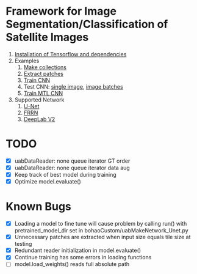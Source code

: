 # Framework for Image Segmentation/Classification of Satellite Images
1. [Installation of Tensorflow and dependencies](https://github.com/bohaohuang/aml-docs/blob/master/install_tensorflow.ipynb)
2. Examples
    1. [Make collections](./%5Dexamples/examplescript_SetCollectionAndProcessTiles.ipynb)
    2. [Extract patches](./%5Dexamples/examplescript_extractPatches.py)
    3. [Train CNN](./%5Dexamples/examplescript_train_unet_inria.py)
    4. Test CNN: [single image](./%5Dexamples/examplescript_test_pretrained_model.ipynb), [image batches](./%5Dexamples/examplescript_test_pretrained_model_inria.py)
    5. [Train MTL CNN](./%5Dexamples/examplescript_train_unet_inria_road_mtl.py)
3. Supported Network
    1. [U-Net](./bohaoCustom/uabMakeNetwork_UNet.py)
    2. [FRRN](./bohaoCustom/uabMakeNetwork_FRRN.py)
    3. [DeepLab V2](./bohaoCustom/uabMakeNetwork_DeepLabV2.py)

# TODO
- [X] uabDataReader: none queue iterator GT order
- [X] uabDataReader: none queue iterator data aug
- [X] Keep track of best model during training
- [X] Optimize model.evaluate()

# Known Bugs
- [X] Loading a model to fine tune will cause problem by calling run() with pretrained_model_dir set in bohaoCustom/uabMakeNetwork_Unet.py
- [X] Unnecessary patches are extracted when input size equals tile size at testing
- [X] Redundant reader initialization in model.evaluate()
- [X] Continue training has some errors in loading functions
- [ ] model.load_weights() reads full absolute path